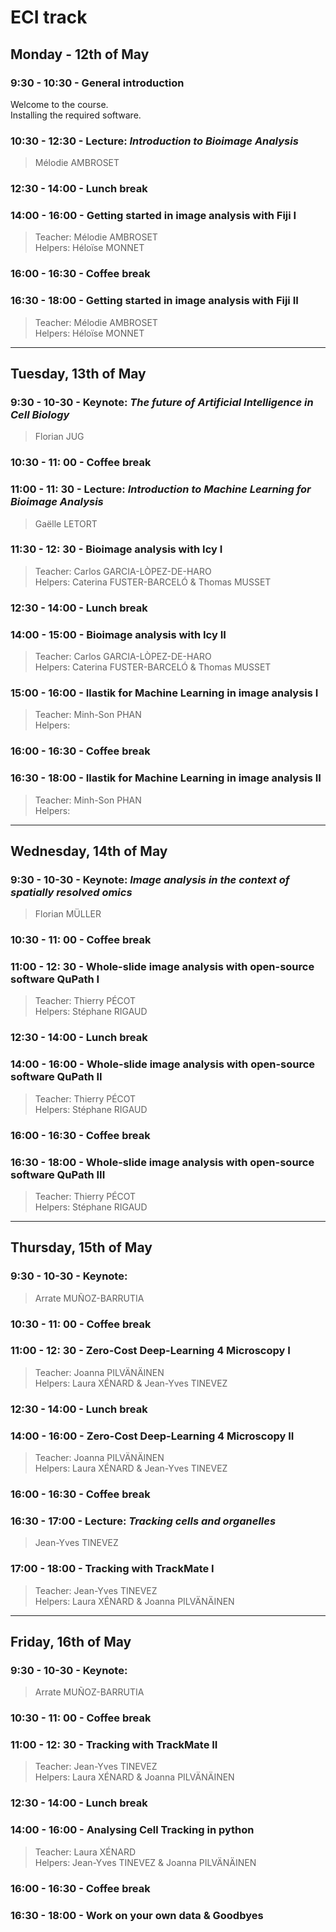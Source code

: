 # ECI track

## Monday - 12th of May

### 9:30 - 10:30 - General introduction

Welcome to the course.   
Installing the required software.

### 10:30 - 12:30 - Lecture: _Introduction to Bioimage Analysis_

> Mélodie AMBROSET

### 12:30 - 14:00 - Lunch break

### 14:00 - 16:00 - Getting started in image analysis with Fiji I

> Teacher: Mélodie AMBROSET  
> Helpers: Héloïse MONNET

### 16:00 - 16:30 - Coffee break

### 16:30 - 18:00 - Getting started in image analysis with Fiji II

> Teacher: Mélodie AMBROSET  
> Helpers: Héloïse MONNET

---

## Tuesday, 13th of May

### 9:30 - 10-30 - Keynote: _The future of Artificial Intelligence in Cell Biology_

> Florian JUG

### 10:30 - 11: 00 - Coffee break

### 11:00 - 11: 30 - Lecture: _Introduction to Machine Learning for Bioimage Analysis_

> Gaëlle LETORT

### 11:30 - 12: 30 - Bioimage analysis with Icy I

> Teacher: Carlos GARCIA-LÒPEZ-DE-HARO  
> Helpers: Caterina FUSTER-BARCELÓ & Thomas MUSSET

### 12:30 - 14:00 - Lunch break

### 14:00 - 15:00 - Bioimage analysis with Icy II

> Teacher: Carlos GARCIA-LÒPEZ-DE-HARO  
> Helpers: Caterina FUSTER-BARCELÓ & Thomas MUSSET

### 15:00 - 16:00 - Ilastik for Machine Learning in image analysis I

> Teacher: Minh-Son PHAN  
> Helpers:

### 16:00 - 16:30 - Coffee break

### 16:30 - 18:00 - Ilastik for Machine Learning in image analysis II

> Teacher: Minh-Son PHAN  
> Helpers:

---

## Wednesday, 14th of May

### 9:30 - 10-30 - Keynote: _Image analysis in the context of spatially resolved omics_

> Florian MÜLLER

### 10:30 - 11: 00 - Coffee break

### 11:00 - 12: 30 - Whole-slide image analysis with open-source software QuPath I

> Teacher: Thierry PÉCOT  
> Helpers: Stéphane RIGAUD

### 12:30 - 14:00 - Lunch break

### 14:00 - 16:00 - Whole-slide image analysis with open-source software QuPath II

> Teacher: Thierry PÉCOT  
> Helpers: Stéphane RIGAUD

### 16:00 - 16:30 - Coffee break

### 16:30 - 18:00 - Whole-slide image analysis with open-source software QuPath III

> Teacher: Thierry PÉCOT  
> Helpers: Stéphane RIGAUD

---

## Thursday, 15th of May

### 9:30 - 10-30 - Keynote: 

> Arrate MUÑOZ-BARRUTIA

### 10:30 - 11: 00 - Coffee break

### 11:00 - 12: 30 - Zero-Cost Deep-Learning 4 Microscopy I

> Teacher: Joanna PILVÄNÄINEN  
> Helpers: Laura XÉNARD & Jean-Yves TINEVEZ

### 12:30 - 14:00 - Lunch break


### 14:00 - 16:00 - Zero-Cost Deep-Learning 4 Microscopy II

> Teacher: Joanna PILVÄNÄINEN  
> Helpers: Laura XÉNARD & Jean-Yves TINEVEZ

### 16:00 - 16:30 - Coffee break

### 16:30 - 17:00 - Lecture: _Tracking cells and organelles_

> Jean-Yves TINEVEZ

### 17:00 - 18:00 - Tracking with TrackMate I

> Teacher: Jean-Yves TINEVEZ  
> Helpers: Laura XÉNARD & Joanna PILVÄNÄINEN

---

## Friday, 16th of May

### 9:30 - 10-30 - Keynote: 

> Arrate MUÑOZ-BARRUTIA

### 10:30 - 11: 00 - Coffee break

### 11:00 - 12: 30 - Tracking with TrackMate II

> Teacher: Jean-Yves TINEVEZ  
> Helpers: Laura XÉNARD & Joanna PILVÄNÄINEN

### 12:30 - 14:00 - Lunch break

### 14:00 - 16:00 - Analysing Cell Tracking in python

> Teacher: Laura XÉNARD  
> Helpers: Jean-Yves TINEVEZ & Joanna PILVÄNÄINEN

### 16:00 - 16:30 - Coffee break

### 16:30 - 18:00 - Work on your own data & Goodbyes


